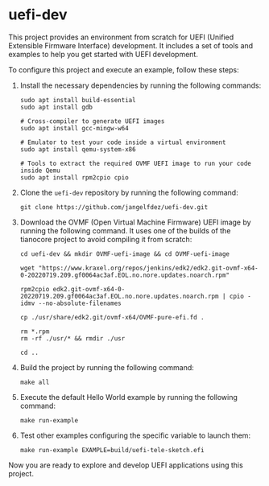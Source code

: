 # uefi-dev

This project provides an environment from scratch for UEFI (Unified Extensible Firmware Interface) development. It includes a set of tools and examples to help you get started with UEFI development.

To configure this project and execute an example, follow these steps:

1. Install the necessary dependencies by running the following commands:
    ```
    sudo apt install build-essential
    sudo apt install gdb

    # Cross-compiler to generate UEFI images
    sudo apt install gcc-mingw-w64

    # Emulator to test your code inside a virtual environment
    sudo apt install qemu-system-x86
    
    # Tools to extract the required OVMF UEFI image to run your code inside Qemu
    sudo apt install rpm2cpio cpio
    ```

2. Clone the `uefi-dev` repository by running the following command:
    ```
    git clone https://github.com/jangelfdez/uefi-dev.git
    ```

3. Download the OVMF (Open Virtual Machine Firmware) UEFI image by running the following command. It uses one of the builds of the tianocore project to avoid compiling it from scratch:
    ```
    cd uefi-dev && mkdir OVMF-uefi-image && cd OVMF-uefi-image

    wget "https://www.kraxel.org/repos/jenkins/edk2/edk2.git-ovmf-x64-0-20220719.209.gf0064ac3af.EOL.no.nore.updates.noarch.rpm"

    rpm2cpio edk2.git-ovmf-x64-0-20220719.209.gf0064ac3af.EOL.no.nore.updates.noarch.rpm | cpio -idmv --no-absolute-filenames
    
    cp ./usr/share/edk2.git/ovmf-x64/OVMF-pure-efi.fd .
    
    rm *.rpm
    rm -rf ./usr/* && rmdir ./usr   

    cd ..
    ```

4. Build the project by running the following command:
    ```
    make all
    ```

5. Execute the default Hello World example by running the following command:
    ```
    make run-example 
    ```

6. Test other examples configuring the specific variable to launch them:
    ```
    make run-example EXAMPLE=build/uefi-tele-sketch.efi
    ```

Now you are ready to explore and develop UEFI applications using this project.


